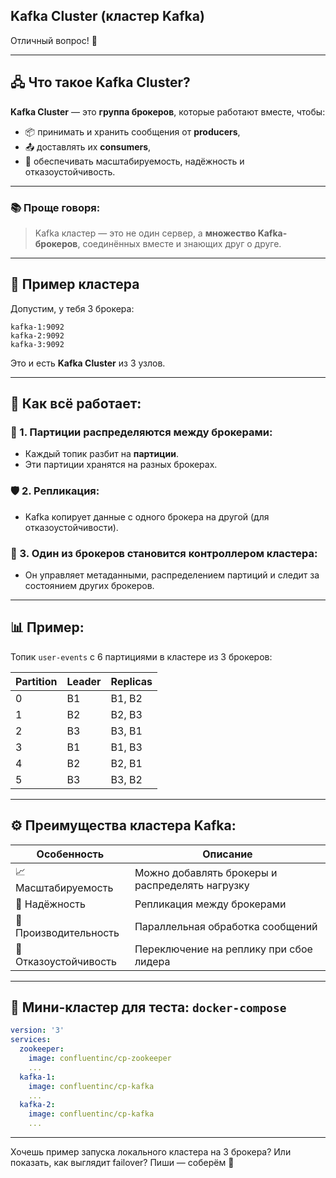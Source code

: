 ## Kafka Cluster (кластер Kafka)

Отличный вопрос! 🎯

---

## 🖧 Что такое **Kafka Cluster**?

**Kafka Cluster** — это **группа брокеров**, которые работают вместе, чтобы:

- 📦 принимать и хранить сообщения от **producers**,
- 📤 доставлять их **consumers**,
- 🔄 обеспечивать масштабируемость, надёжность и отказоустойчивость.

---

### 📚 Проще говоря:

> Kafka кластер — это не один сервер, а **множество Kafka-брокеров**,
> соединённых вместе и знающих друг о друге.

---

## 👥 Пример кластера

Допустим, у тебя 3 брокера:

```
kafka-1:9092
kafka-2:9092
kafka-3:9092
```

Это и есть **Kafka Cluster** из 3 узлов.

---

## 🧠 Как всё работает:

### 🔁 1. Партиции распределяются между брокерами:

- Каждый топик разбит на **партиции**.
- Эти партиции хранятся на разных брокерах.

### 🛡 2. Репликация:

- Kafka копирует данные с одного брокера на другой (для отказоустойчивости).

### 🧠 3. Один из брокеров становится **контроллером кластера**:

- Он управляет метаданными, распределением партиций и следит за состоянием
  других брокеров.

---

## 📊 Пример:

Топик `user-events` с 6 партициями в кластере из 3 брокеров:

| Partition | Leader | Replicas |
|-----------|--------|----------|
| 0         | B1     | B1, B2   |
| 1         | B2     | B2, B3   |
| 2         | B3     | B3, B1   |
| 3         | B1     | B1, B3   |
| 4         | B2     | B2, B1   |
| 5         | B3     | B3, B2   |

---

## ⚙️ Преимущества кластера Kafka:

| Особенность           | Описание                                        |
|-----------------------|-------------------------------------------------|
| 📈 Масштабируемость   | Можно добавлять брокеры и распределять нагрузку |
| 🔐 Надёжность         | Репликация между брокерами                      |
| 🚀 Производительность | Параллельная обработка сообщений                |
| 🔁 Отказоустойчивость | Переключение на реплику при сбое лидера         |

---

## 🧪 Мини-кластер для теста: `docker-compose`

```yaml
version: '3'
services:
  zookeeper:
    image: confluentinc/cp-zookeeper
    ...
  kafka-1:
    image: confluentinc/cp-kafka
    ...
  kafka-2:
    image: confluentinc/cp-kafka
    ...
```

---

Хочешь пример запуска локального кластера на 3 брокера? Или показать, как
выглядит failover? Пиши — соберём 🔧
